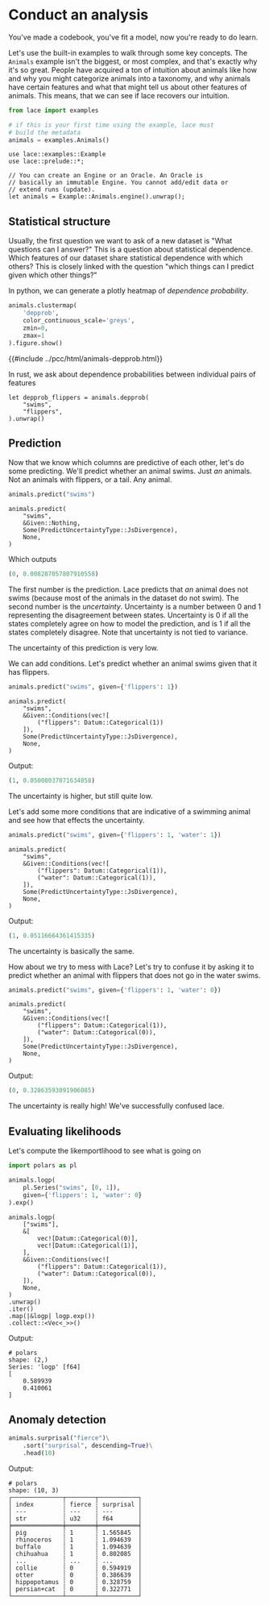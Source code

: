 # Conduct an analysis

You've made a codebook, you've fit a model, now you're ready to do learn.


Let's use the built-in examples to walk through some key concepts. The
`Animals` example isn't the biggest, or most complex, and that's exactly why
it's so great. People have acquired a ton of intuition about animals like how
and why you might categorize animals into a taxonomy, and why animals have
certain features and what that might tell us about other features of animals.
This means, that we can see if lace recovers our intuition.

<div class=tabbed-blocks>

```python
from lace import examples

# if this is your first time using the example, lace must
# build the metadata
animals = examples.Animals()
```

```rust,noplayground
use lace::examples::Example
use lace::prelude::*;

// You can create an Engine or an Oracle. An Oracle is
// basically an immutable Engine. You cannot add/edit data or
// extend runs (update).
let animals = Example::Animals.engine().unwrap();
```
</div>

## Statistical structure

Usually, the first question we want to ask of a new dataset is "What questions
can I answer?" This is a question about statistical dependence. Which features
of our dataset share statistical dependence with which others? This is closely
linked with the question "which things can I predict given which other things?"


In python, we can generate a plotly heatmap of *dependence probability*.

<div class=tabbed-blocks>

```python
animals.clustermap(
    'depprob',
    color_continuous_scale='greys',
    zmin=0,
    zmax=1
).figure.show()
```
</div>

{{#include ../pcc/html/animals-depprob.html}}

In rust, we ask about dependence probabilities between individual pairs of
features

<div class=tabbed-blocks>

```rust,noplayground
let depprob_flippers = animals.depprob(
    "swims",
    "flippers",
).unwrap()
```
</div>

## Prediction

Now that we know which columns are predictive of each other, let's do some
predicting. We'll predict whether an animal swims. Just *an* animals. Not an
animals with flippers, or a tail. Any animal.

<div class=tabbed-blocks>

```python
animals.predict("swims")
```

```rust,noplayground
animals.predict(
    "swims",
    &Given::Nothing,
    Some(PredictUncertaintyType::JsDivergence),
    None,
)
```

</div>

Which outputs

```python
(0, 0.008287057807910558)
```

The first number is the prediction. Lace predicts that *an* animal does not
swims (because most of the animals in the dataset do not swim). The second
number is the *uncertainty*. Uncertainty is a number between 0 and 1
representing the disagreement between states. Uncertainty is 0 if all the
states completely agree on how to model the prediction, and is 1 if all the
states completely disagree. Note that uncertainty is not tied to variance.

The uncertainty of this prediction is very low.

We can add conditions. Let's predict whether an animal swims given that it has
flippers.

<div class=tabbed-blocks>

```python
animals.predict("swims", given={'flippers': 1})
```

```rust,noplayground
animals.predict(
    "swims",
    &Given::Conditions(vec![
        ("flippers": Datum::Categorical(1))
    ]),
    Some(PredictUncertaintyType::JsDivergence),
    None,
)
```
</div>

Output:

```python
(1, 0.05008037071634858)
```

The uncertainty is higher, but still quite low.

Let's add some more conditions that are indicative of a swimming animal and see
how that effects the uncertainty.

<div class=tabbed-blocks>

```python
animals.predict("swims", given={'flippers': 1, 'water': 1})
```

```rust,noplayground
animals.predict(
    "swims",
    &Given::Conditions(vec![
        ("flippers": Datum::Categorical(1)),
        ("water": Datum::Categorical(1)),
    ]),
    Some(PredictUncertaintyType::JsDivergence),
    None,
)
```
</div>

Output:

```python
(1, 0.05116664361415335)
```

The uncertainty is basically the same.

How about we try to mess with Lace? Let's try to confuse it by asking it to
predict whether an animal with flippers that does not go in the water swims.

<div class=tabbed-blocks>

```python
animals.predict("swims", given={'flippers': 1, 'water': 0})
```

```rust,noplayground
animals.predict(
    "swims",
    &Given::Conditions(vec![
        ("flippers": Datum::Categorical(1)),
        ("water": Datum::Categorical(0)),
    ]),
    Some(PredictUncertaintyType::JsDivergence),
    None,
)
```
</div>

Output:

```python
(0, 0.32863593091906085)
```

The uncertainty is really high! We've successfully confused lace.

## Evaluating likelihoods

Let's compute the likemportlihood to see what is going on

<div class=tabbed-blocks>

```python
import polars as pl

animals.logp(
    pl.Series("swims", [0, 1]),
    given={'flippers': 1, 'water': 0}
).exp()
```

```rust,noplayground
animals.logp(
    ["swims"],
    &[
        vec![Datum::Categorical(0)],
        vec![Datum::Categorical(1)],
    ],
    &Given::Conditions(vec![
        ("flippers": Datum::Categorical(1)),
        ("water": Datum::Categorical(0)),
    ]),
    None,
)
.unwrap()
.iter()
.map(|&logp| logp.exp())
.collect::<Vec<_>>()
```
</div>

Output:

```
# polars
shape: (2,)
Series: 'logp' [f64]
[
	0.589939
	0.410061
]
```

## Anomaly detection

<div class=tabbed-blocks>

```python
animals.surprisal("fierce")\
    .sort("surprisal", descending=True)\
    .head(10)
```
</div>

Output:

```
# polars
shape: (10, 3)
┌──────────────┬────────┬───────────┐
│ index        ┆ fierce ┆ surprisal │
│ ---          ┆ ---    ┆ ---       │
│ str          ┆ u32    ┆ f64       │
╞══════════════╪════════╪═══════════╡
│ pig          ┆ 1      ┆ 1.565845  │
│ rhinoceros   ┆ 1      ┆ 1.094639  │
│ buffalo      ┆ 1      ┆ 1.094639  │
│ chihuahua    ┆ 1      ┆ 0.802085  │
│ ...          ┆ ...    ┆ ...       │
│ collie       ┆ 0      ┆ 0.594919  │
│ otter        ┆ 0      ┆ 0.386639  │
│ hippopotamus ┆ 0      ┆ 0.328759  │
│ persian+cat  ┆ 0      ┆ 0.322771  │
└──────────────┴────────┴───────────┘
```
